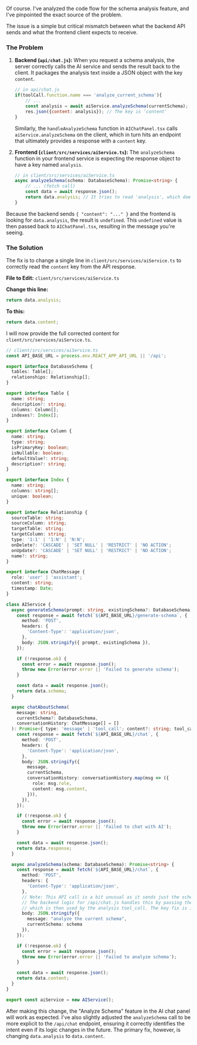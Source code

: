Of course. I've analyzed the code flow for the schema analysis feature, and I've pinpointed the exact source of the problem.

The issue is a simple but critical mismatch between what the backend API sends and what the frontend client expects to receive.

### The Problem

1.  **Backend (`api/chat.js`):** When you request a schema analysis, the server correctly calls the AI service and sends the result back to the client. It packages the analysis text inside a JSON object with the key `content`.
    ```javascript
    // in api/chat.js
    if(toolCall.function.name === 'analyze_current_schema'){
        // ...
        const analysis = await aiService.analyzeSchema(currentSchema);
        res.json({content: analysis}); // The key is 'content'
    }
    ```
    Similarly, the `handleAnalyzeSchema` function in `AIChatPanel.tsx` calls `aiService.analyzeSchema` on the client, which in turn hits an endpoint that ultimately provides a response with a `content` key.

2.  **Frontend (`client/src/services/aiService.ts`):** The `analyzeSchema` function in your frontend service is expecting the response object to have a key named `analysis`.
    ```typescript
    // in client/src/services/aiService.ts
    async analyzeSchema(schema: DatabaseSchema): Promise<string> {
        // ... (fetch call)
        const data = await response.json();
        return data.analysis; // It tries to read 'analysis', which does not exist
    }
    ```

Because the backend sends `{ "content": "..." }` and the frontend is looking for `data.analysis`, the result is `undefined`. This `undefined` value is then passed back to `AIChatPanel.tsx`, resulting in the message you're seeing.

### The Solution

The fix is to change a single line in `client/src/services/aiService.ts` to correctly read the `content` key from the API response.

**File to Edit:** `client/src/services/aiService.ts`

**Change this line:**
```typescript
return data.analysis;
```

**To this:**
```typescript
return data.content;
```

I will now provide the full corrected content for `client/src/services/aiService.ts`.

```typescript
// client/src/services/aiService.ts
const API_BASE_URL = process.env.REACT_APP_API_URL || '/api';

export interface DatabaseSchema {
  tables: Table[];
  relationships: Relationship[];
}

export interface Table {
  name: string;
  description?: string;
  columns: Column[];
  indexes?: Index[];
}

export interface Column {
  name: string;
  type: string;
  isPrimaryKey: boolean;
  isNullable: boolean;
  defaultValue?: string;
  description?: string;
}

export interface Index {
  name: string;
  columns: string[];
  unique: boolean;
}

export interface Relationship {
  sourceTable: string;
  sourceColumn: string;
  targetTable: string;
  targetColumn: string;
  type: '1:1' | '1:N' | 'N:N';
  onDelete?: 'CASCADE' | 'SET NULL' | 'RESTRICT' | 'NO ACTION';
  onUpdate?: 'CASCADE' | 'SET NULL' | 'RESTRICT' | 'NO ACTION';
  name?: string;
}

export interface ChatMessage {
  role: 'user' | 'assistant';
  content: string;
  timestamp: Date;
}

class AIService {
  async generateSchema(prompt: string, existingSchema?: DatabaseSchema): Promise<DatabaseSchema> {
    const response = await fetch(`${API_BASE_URL}/generate-schema`, {
      method: 'POST',
      headers: {
        'Content-Type': 'application/json',
      },
      body: JSON.stringify({ prompt, existingSchema }),
    });

    if (!response.ok) {
      const error = await response.json();
      throw new Error(error.error || 'Failed to generate schema');
    }

    const data = await response.json();
    return data.schema;
  }

  async chatAboutSchema(
    message: string,
    currentSchema?: DatabaseSchema,
    conversationHistory: ChatMessage[] = []
  ): Promise<{ type: 'message' | 'tool_call'; content?: string; tool_call?: any; message?: string }> {
    const response = await fetch(`${API_BASE_URL}/chat`, {
      method: 'POST',
      headers: {
        'Content-Type': 'application/json',
      },
      body: JSON.stringify({
        message,
        currentSchema,
        conversationHistory: conversationHistory.map(msg => ({
          role: msg.role,
          content: msg.content,
        })),
      }),
    });

    if (!response.ok) {
      const error = await response.json();
      throw new Error(error.error || 'Failed to chat with AI');
    }

    const data = await response.json();
    return data.response;
  }

  async analyzeSchema(schema: DatabaseSchema): Promise<string> {
    const response = await fetch(`${API_BASE_URL}/chat`, {
      method: 'POST',
      headers: {
        'Content-Type': 'application/json',
      },
      // Note: This API call is a bit unusual as it sends just the schema to the /chat endpoint.
      // The backend logic for /api/chat.js handles this by passing the schema as currentSchema,
      // which is then used by the analysis tool_call. The key fix is in the return value below.
      body: JSON.stringify({
        message: "analyze the current schema",
        currentSchema: schema
      }),
    });

    if (!response.ok) {
      const error = await response.json();
      throw new Error(error.error || 'Failed to analyze schema');
    }

    const data = await response.json();
    return data.content;
  }
}

export const aiService = new AIService();
```
After making this change, the "Analyze Schema" feature in the AI chat panel will work as expected. I've also slightly adjusted the `analyzeSchema` call to be more explicit to the `/api/chat` endpoint, ensuring it correctly identifies the intent even if its logic changes in the future. The primary fix, however, is changing `data.analysis` to `data.content`.